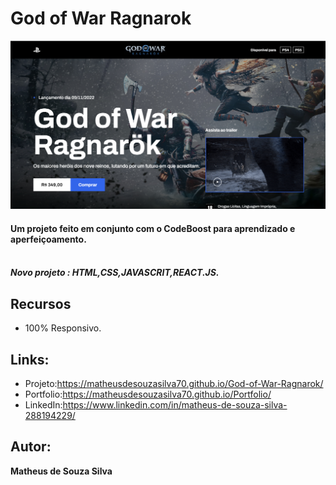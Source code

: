 # God of War Ragnarok
![README.md](https://github.com/MatheusdeSouzaSilva70/God-of-War-Ragnarok/blob/main/img/assets/imagen%20do%20projeto.png)

#### Um projeto feito em conjunto com o CodeBoost para aprendizado e aperfeiçoamento. <br /><br />


##### Novo projeto : HTML,CSS,JAVASCRIT,REACT.JS.

## Recursos
- 100% Responsivo.

## Links:
- Projeto:https://matheusdesouzasilva70.github.io/God-of-War-Ragnarok/
- Portfolio:https://matheusdesouzasilva70.github.io/Portfolio/
- LinkedIn:https://www.linkedin.com/in/matheus-de-souza-silva-288194229/

## Autor:
**Matheus de Souza Silva**
